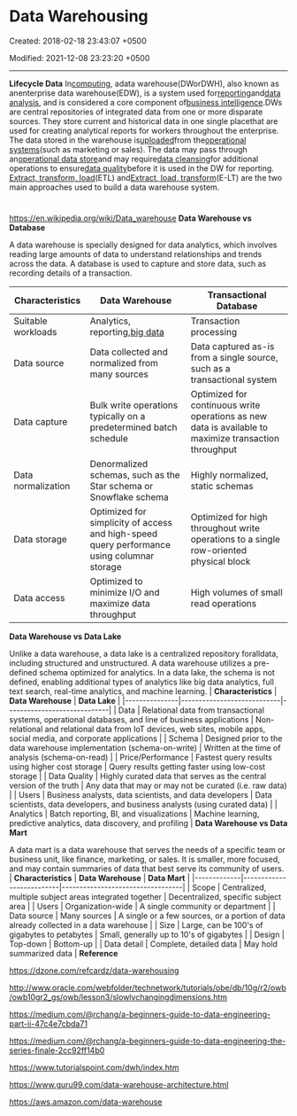 # Data Warehousing

Created: 2018-02-18 23:43:07 +0500

Modified: 2021-12-08 23:23:20 +0500

---

**Lifecycle Data**
In[computing](https://en.wikipedia.org/wiki/Computing), adata warehouse(DWorDWH), also known as anenterprise data warehouse(EDW), is a system used for[reporting](https://en.wikipedia.org/wiki/Business_reporting)and[data analysis](https://en.wikipedia.org/wiki/Data_analysis), and is considered a core component of[business intelligence](https://en.wikipedia.org/wiki/Business_intelligence).DWs are central repositories of integrated data from one or more disparate sources. They store current and historical data in one single placethat are used for creating analytical reports for workers throughout the enterprise.
The data stored in the warehouse is[uploaded](https://en.wikipedia.org/wiki/Upload)from the[operational systems](https://en.wikipedia.org/wiki/Operational_system)(such as marketing or sales). The data may pass through an[operational data store](https://en.wikipedia.org/wiki/Operational_data_store)and may require[data cleansing](https://en.wikipedia.org/wiki/Data_cleansing)for additional operations to ensure[data quality](https://en.wikipedia.org/wiki/Data_quality)before it is used in the DW for reporting.
[Extract, transform, load](https://en.wikipedia.org/wiki/Extract,_transform,_load)(ETL) and[Extract, load, transform](https://en.wikipedia.org/wiki/Extract,_load,_transform)(E-LT) are the two main approaches used to build a data warehouse system.

# 

<https://en.wikipedia.org/wiki/Data_warehouse>
**Data Warehouse vs Database**

A data warehouse is specially designed for data analytics, which involves reading large amounts of data to understand relationships and trends across the data. A database is used to capture and store data, such as recording details of a transaction.

| **Characteristics** | **Data Warehouse**                                                                         | **Transactional Database**                                                                            |
|-------------|-----------------------------|------------------------------|
| Suitable workloads  | Analytics, reporting,[big data](https://aws.amazon.com/big-data/what-is-big-data/)       | Transaction processing                                                                                |
| Data source         | Data collected and normalized from many sources                                            | Data captured as-is from a single source, such as a transactional system                              |
| Data capture        | Bulk write operations typically on a predetermined batch schedule                          | Optimized for continuous write operations as new data is available to maximize transaction throughput |
| Data normalization  | Denormalized schemas, such as the Star schema or Snowflake schema                          | Highly normalized, static schemas                                                                     |
| Data storage        | Optimized for simplicity of access and high-speed query performance using columnar storage | Optimized for high throughout write operations to a single row-oriented physical block                |
| Data access         | Optimized to minimize I/O and maximize data throughput                                     | High volumes of small read operations                                                                 |
**Data Warehouse vs Data Lake**

Unlike a data warehouse, a data lake is a centralized repository foralldata, including structured and unstructured. A data warehouse utilizes a pre-defined schema optimized for analytics. In a data lake, the schema is not defined, enabling additional types of analytics like big data analytics, full text search, real-time analytics, and machine learning.
| **Characteristics** | **Data Warehouse**                                                                                   | **Data Lake**                                                                                                         |
|---------------|----------------------------|-----------------------------|
| Data                | Relational data from transactional systems, operational databases, and line of business applications | Non-relational and relational data from IoT devices, web sites, mobile apps, social media, and corporate applications |
| Schema              | Designed prior to the data warehouse implementation (schema-on-write)                                | Written at the time of analysis (schema-on-read)                                                                      |
| Price/Performance   | Fastest query results using higher cost storage                                                      | Query results getting faster using low-cost storage                                                                   |
| Data Quality        | Highly curated data that serves as the central version of the truth                                  | Any data that may or may not be curated (i.e. raw data)                                                               |
| Users               | Business analysts, data scientists, and data developers                                              | Data scientists, data developers, and business analysts (using curated data)                                          |
| Analytics           | Batch reporting, BI, and visualizations                                                              | Machine learning, predictive analytics, data discovery, and profiling                                                 |
**Data Warehouse vs Data Mart**

A data mart is a data warehouse that serves the needs of a specific team or business unit, like finance, marketing, or sales. It is smaller, more focused, and may contain summaries of data that best serve its community of users.
| **Characteristics** | **Data Warehouse**                                      | **Data Mart**                                                                         |
|-------------|--------------------------|----------------------------------|
| Scope               | Centralized, multiple subject areas integrated together | Decentralized, specific subject area                                                  |
| Users               | Organization-wide                                       | A single community or department                                                      |
| Data source         | Many sources                                            | A single or a few sources, or a portion of data already collected in a data warehouse |
| Size                | Large, can be 100's of gigabytes to petabytes          | Small, generally up to 10's of gigabytes                                             |
| Design              | Top-down                                                | Bottom-up                                                                             |
| Data detail         | Complete, detailed data                                 | May hold summarized data                                                              |
**Reference**

<https://dzone.com/refcardz/data-warehousing>

<http://www.oracle.com/webfolder/technetwork/tutorials/obe/db/10g/r2/owb/owb10gr2_gs/owb/lesson3/slowlychangingdimensions.htm>

<https://medium.com/@rchang/a-beginners-guide-to-data-engineering-part-ii-47c4e7cbda71>

<https://medium.com/@rchang/a-beginners-guide-to-data-engineering-the-series-finale-2cc92ff14b0>

<https://www.tutorialspoint.com/dwh/index.htm>

<https://www.guru99.com/data-warehouse-architecture.html>

<https://aws.amazon.com/data-warehouse>
